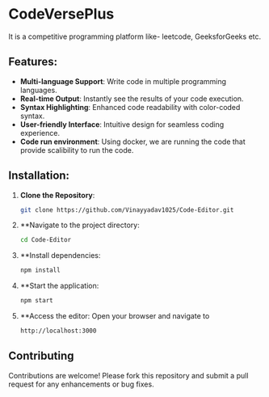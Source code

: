# CodeVersePlus

It is a competitive programming platform like- leetcode, GeeksforGeeks etc.

## Features:
- **Multi-language Support**: Write code in multiple programming languages.
- **Real-time Output**: Instantly see the results of your code execution.
- **Syntax Highlighting**: Enhanced code readability with color-coded syntax.
- **User-friendly Interface**: Intuitive design for seamless coding experience.
- **Code run environment**: Using docker, we are running the code that provide scalibility to run the code.

## Installation:

1. **Clone the Repository**:
   ```bash
   git clone https://github.com/Vinayyadav1025/Code-Editor.git
2. **Navigate to the project directory:
   ```bash
   cd Code-Editor
3. **Install dependencies:
   ```bash
   npm install
4. **Start the application:
   ```bash
   npm start
5. **Access the editor:
   Open your browser and navigate to
   ```bash
   http://localhost:3000

## Contributing
Contributions are welcome! Please fork this repository and submit a pull request for any enhancements or bug fixes.
